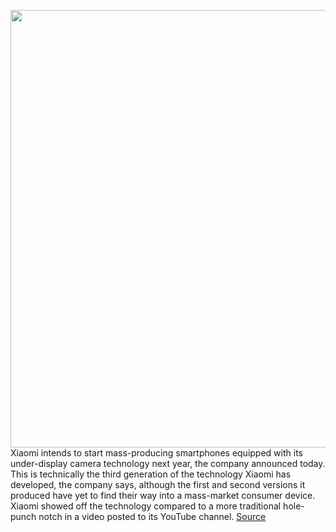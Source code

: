 <img src='https://cdn.vox-cdn.com/thumbor/LHR9kPtBh1dT_hp3_keo3CPIaoU=/0x0:1192x795/1200x0/filters:focal(0x0:1192x795):no_upscale()/cdn.vox-cdn.com/uploads/chorus_asset/file/21824346/WX20200828_131552.jpg' width='700px' /><br/>
Xiaomi intends to start mass-producing smartphones equipped with its under-display camera technology next year, the company announced today. This is technically the third generation of the technology Xiaomi has developed, the company says, although the first and second versions it produced have yet to find their way into a mass-market consumer device. Xiaomi showed off the technology compared to a more traditional hole-punch notch in a video posted to its YouTube channel.
<a href='https://www.theverge.com/2020/8/28/21405241/xiaomi-under-display-selfie-camera-no-notch-hole-punch-2021-mass-production'> Source <a/>